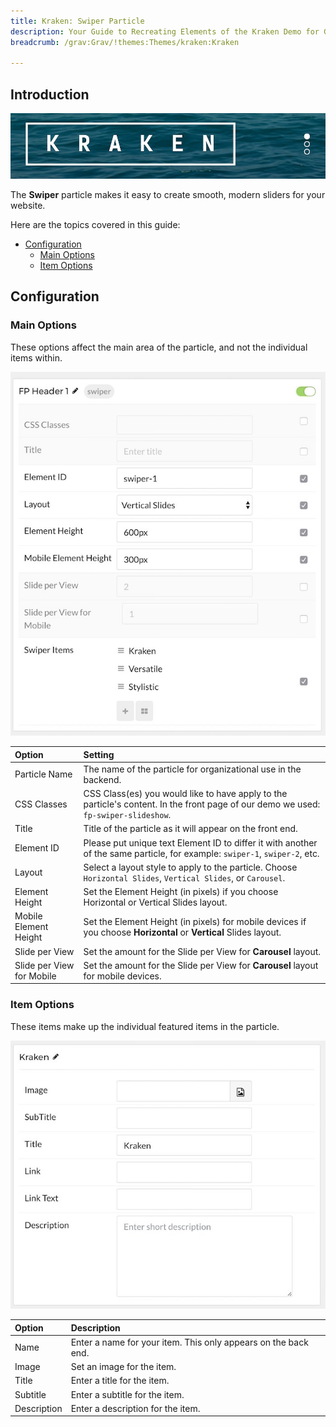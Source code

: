 ```yaml
---
title: Kraken: Swiper Particle
description: Your Guide to Recreating Elements of the Kraken Demo for Grav
breadcrumb: /grav:Grav/!themes:Themes/kraken:Kraken

---
```


## Introduction

![](assets/particle_swiper1.jpeg)

The **Swiper** particle makes it easy to create smooth, modern sliders for your website.

Here are the topics covered in this guide:

* [Configuration](#configuration)
    - [Main Options](#main-options)
    - [Item Options](#item-options)

## Configuration

### Main Options 

These options affect the main area of the particle, and not the individual items within.

![](assets/particle_swiper2.jpeg)

| Option                    | Setting                                                                                                                             |
| :-----                    | :-----                                                                                                                              |
| Particle Name             | The name of the particle for organizational use in the backend.                                                                     |
| CSS Classes               | CSS Class(es) you would like to have apply to the particle's content. In the front page of our demo we used: `fp-swiper-slideshow`. |
| Title                     | Title of the particle as it will appear on the front end.                                                                           |
| Element ID                | Please put unique text Element ID to differ it with another of the same particle, for example: `swiper-1`, `swiper-2`, etc.         |
| Layout                    | Select a layout style to apply to the particle. Choose `Horizontal Slides`, `Vertical Slides`, or `Carousel`.                       |
| Element Height            | Set the Element Height (in pixels) if you choose Horizontal or Vertical Slides layout.                                              |
| Mobile Element Height     | Set the Element Height (in pixels) for mobile devices if you choose **Horizontal** or **Vertical** Slides layout.                   |
| Slide per View            | Set the amount for the Slide per View for **Carousel** layout.                                                                      |
| Slide per View for Mobile | Set the amount for the Slide per View for **Carousel** layout for mobile devices.                                                   | 

### Item Options

These items make up the individual featured items in the particle.

![](assets/particle_swiper3.jpeg)

| Option      | Description                                                    |
| :-----      | :-----                                                         |
| Name        | Enter a name for your item. This only appears on the back end. |
| Image       | Set an image for the item.                                     |
| Title       | Enter a title for the item.                                    |
| Subtitle    | Enter a subtitle for the item.                                 |
| Description | Enter a description for the item.                              |
